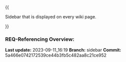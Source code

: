 {{
  
Sidebar that is displayed on every wiki page.

}}

### **REQ-Referencing Overview:**

**Last update:** 2023-09-11_16:19
**Branch:** sidebar
**Commit:** 5a466e0742172539ce44b3fb5c482aa8c21ce952
